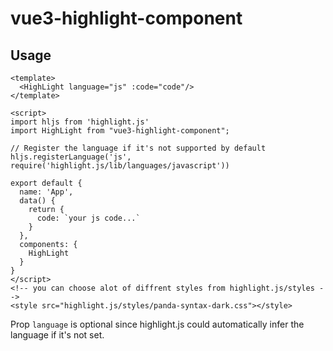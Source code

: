 # vue3-highlight-component


## Usage

```vue
<template>
  <HighLight language="js" :code="code"/>
</template>

<script>
import hljs from 'highlight.js'
import HighLight from "vue3-highlight-component";

// Register the language if it's not supported by default
hljs.registerLanguage('js', require('highlight.js/lib/languages/javascript'))

export default {
  name: 'App',
  data() {
    return {
      code: `your js code...`
    }
  },
  components: {
    HighLight
  }
}
</script>
<!-- you can choose alot of diffrent styles from highlight.js/styles -->
<style src="highlight.js/styles/panda-syntax-dark.css"></style>
```

Prop `language` is optional since highlight.js could automatically infer the language if it's not set.

